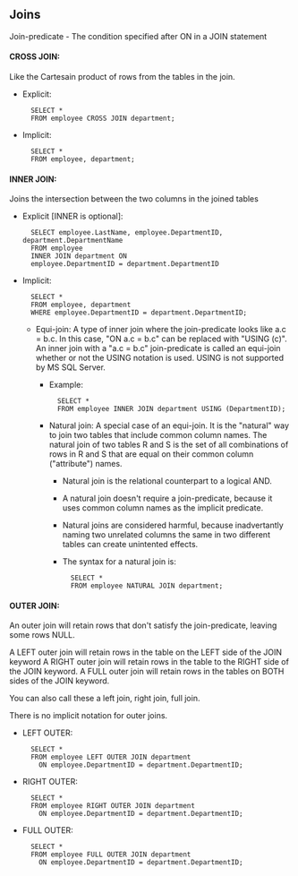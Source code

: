 ## Joins

Join-predicate - The condition specified after ON in a JOIN statement

#### CROSS JOIN:
Like the Cartesain product of rows from the tables in the join.

- Explicit: 

        SELECT *
        FROM employee CROSS JOIN department;

- Implicit:

        SELECT *
        FROM employee, department;

#### INNER JOIN:
Joins the intersection between the two columns in the joined tables

- Explicit [INNER is optional]:

        SELECT employee.LastName, employee.DepartmentID, department.DepartmentName 
        FROM employee 
        INNER JOIN department ON
        employee.DepartmentID = department.DepartmentID

- Implicit:

        SELECT *
        FROM employee, department
        WHERE employee.DepartmentID = department.DepartmentID;

    - Equi-join:
        A type of inner join where the join-predicate looks like a.c = b.c. 
        In this case, "ON a.c = b.c" can be replaced with "USING (c)".
        An inner join with a "a.c = b.c" join-predicate is called an equi-join 
        whether or not the USING notation is used. USING is not supported by
        MS SQL Server.

        - Example:
        
                SELECT *
                FROM employee INNER JOIN department USING (DepartmentID);

        - Natural join:
            A special case of an equi-join. It is the "natural" way to join
            two tables that include common column names. The natural join of
            two tables R and S is the set of all combinations of rows in 
            R and S that are equal on their common column ("attribute") names.
            - Natural join is the relational counterpart to a logical AND.
            - A natural join doesn't require a join-predicate, because it uses
            common column names as the implicit predicate.
            - Natural joins are considered harmful, because inadvertantly naming
            two unrelated columns the same in two different tables can create 
            unintented effects.

            - The syntax for a natural join is:
            
                    SELECT *
                    FROM employee NATURAL JOIN department;

#### OUTER JOIN:
An outer join will retain rows that don't satisfy the join-predicate, leaving some rows NULL.

A LEFT outer join will retain rows in the table on the LEFT side of the JOIN keyword
A RIGHT outer join will retain rows in the table to the RIGHT side of the JOIN keyword.
A FULL outer join will retain rows in the tables on BOTH sides of the JOIN keyword.

You can also call these a left join, right join, full join.

There is no implicit notation for outer joins.

- LEFT OUTER:

        SELECT *
        FROM employee LEFT OUTER JOIN department 
          ON employee.DepartmentID = department.DepartmentID;

- RIGHT OUTER:

        SELECT *
        FROM employee RIGHT OUTER JOIN department
          ON employee.DepartmentID = department.DepartmentID;

- FULL OUTER:

        SELECT *
        FROM employee FULL OUTER JOIN department
          ON employee.DepartmentID = department.DepartmentID;
